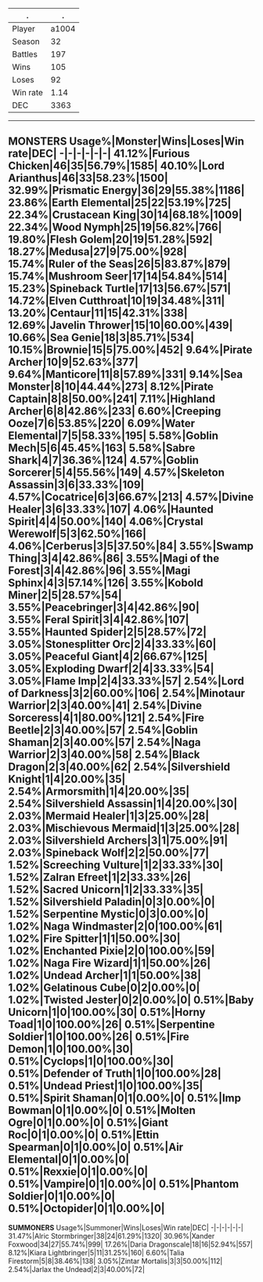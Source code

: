 .|.
-|-
Player|a1004
Season|32
Battles|197
Wins|105
Loses|92
Win rate|1.14
DEC|3363
---
**MONSTERS**
Usage%|Monster|Wins|Loses|Win rate|DEC|
-|-|-|-|-|-|
41.12%|Furious Chicken|46|35|56.79%|1585|
40.10%|Lord Arianthus|46|33|58.23%|1500|
32.99%|Prismatic Energy|36|29|55.38%|1186|
23.86%|Earth Elemental|25|22|53.19%|725|
22.34%|Crustacean King|30|14|68.18%|1009|
22.34%|Wood Nymph|25|19|56.82%|766|
19.80%|Flesh Golem|20|19|51.28%|592|
18.27%|Medusa|27|9|75.00%|928|
15.74%|Ruler of the Seas|26|5|83.87%|879|
15.74%|Mushroom Seer|17|14|54.84%|514|
15.23%|Spineback Turtle|17|13|56.67%|571|
14.72%|Elven Cutthroat|10|19|34.48%|311|
13.20%|Centaur|11|15|42.31%|338|
12.69%|Javelin Thrower|15|10|60.00%|439|
10.66%|Sea Genie|18|3|85.71%|534|
10.15%|Brownie|15|5|75.00%|452|
9.64%|Pirate Archer|10|9|52.63%|377|
9.64%|Manticore|11|8|57.89%|331|
9.14%|Sea Monster|8|10|44.44%|273|
8.12%|Pirate Captain|8|8|50.00%|241|
7.11%|Highland Archer|6|8|42.86%|233|
6.60%|Creeping Ooze|7|6|53.85%|220|
6.09%|Water Elemental|7|5|58.33%|195|
5.58%|Goblin Mech|5|6|45.45%|163|
5.58%|Sabre Shark|4|7|36.36%|124|
4.57%|Goblin Sorcerer|5|4|55.56%|149|
4.57%|Skeleton Assassin|3|6|33.33%|109|
4.57%|Cocatrice|6|3|66.67%|213|
4.57%|Divine Healer|3|6|33.33%|107|
4.06%|Haunted Spirit|4|4|50.00%|140|
4.06%|Crystal Werewolf|5|3|62.50%|166|
4.06%|Cerberus|3|5|37.50%|84|
3.55%|Swamp Thing|3|4|42.86%|86|
3.55%|Magi of the Forest|3|4|42.86%|96|
3.55%|Magi Sphinx|4|3|57.14%|126|
3.55%|Kobold Miner|2|5|28.57%|54|
3.55%|Peacebringer|3|4|42.86%|90|
3.55%|Feral Spirit|3|4|42.86%|107|
3.55%|Haunted Spider|2|5|28.57%|72|
3.05%|Stonesplitter Orc|2|4|33.33%|60|
3.05%|Peaceful Giant|4|2|66.67%|125|
3.05%|Exploding Dwarf|2|4|33.33%|54|
3.05%|Flame Imp|2|4|33.33%|57|
2.54%|Lord of Darkness|3|2|60.00%|106|
2.54%|Minotaur Warrior|2|3|40.00%|41|
2.54%|Divine Sorceress|4|1|80.00%|121|
2.54%|Fire Beetle|2|3|40.00%|57|
2.54%|Goblin Shaman|2|3|40.00%|57|
2.54%|Naga Warrior|2|3|40.00%|58|
2.54%|Black Dragon|2|3|40.00%|62|
2.54%|Silvershield Knight|1|4|20.00%|35|
2.54%|Armorsmith|1|4|20.00%|35|
2.54%|Silvershield Assassin|1|4|20.00%|30|
2.03%|Mermaid Healer|1|3|25.00%|28|
2.03%|Mischievous Mermaid|1|3|25.00%|28|
2.03%|Silvershield Archers|3|1|75.00%|91|
2.03%|Spineback Wolf|2|2|50.00%|77|
1.52%|Screeching Vulture|1|2|33.33%|30|
1.52%|Zalran Efreet|1|2|33.33%|26|
1.52%|Sacred Unicorn|1|2|33.33%|35|
1.52%|Silvershield Paladin|0|3|0.00%|0|
1.52%|Serpentine Mystic|0|3|0.00%|0|
1.02%|Naga Windmaster|2|0|100.00%|61|
1.02%|Fire Spitter|1|1|50.00%|30|
1.02%|Enchanted Pixie|2|0|100.00%|59|
1.02%|Naga Fire Wizard|1|1|50.00%|26|
1.02%|Undead Archer|1|1|50.00%|38|
1.02%|Gelatinous Cube|0|2|0.00%|0|
1.02%|Twisted Jester|0|2|0.00%|0|
0.51%|Baby Unicorn|1|0|100.00%|30|
0.51%|**Horny Toad**|1|0|**100.00%**|26|
0.51%|Serpentine Soldier|1|0|100.00%|26|
0.51%|Fire Demon|1|0|100.00%|30|
0.51%|Cyclops|1|0|100.00%|30|
0.51%|Defender of Truth|1|0|100.00%|28|
0.51%|Undead Priest|1|0|100.00%|35|
0.51%|Spirit Shaman|0|1|0.00%|0|
0.51%|Imp Bowman|0|1|0.00%|0|
0.51%|Molten Ogre|0|1|0.00%|0|
0.51%|Giant Roc|0|1|0.00%|0|
0.51%|Ettin Spearman|0|1|0.00%|0|
0.51%|Air Elemental|0|1|0.00%|0|
0.51%|Rexxie|0|1|0.00%|0|
0.51%|Vampire|0|1|0.00%|0|
0.51%|Phantom Soldier|0|1|0.00%|0|
0.51%|Octopider|0|1|0.00%|0|
---
**SUMMONERS**
Usage%|Summoner|Wins|Loses|Win rate|DEC|
-|-|-|-|-|-|
31.47%|Alric Stormbringer|38|24|61.29%|1320|
30.96%|Xander Foxwood|34|27|55.74%|999|
17.26%|Daria Dragonscale|18|16|52.94%|557|
8.12%|Kiara Lightbringer|5|11|31.25%|160|
6.60%|Talia Firestorm|5|8|38.46%|138|
3.05%|Zintar Mortalis|3|3|50.00%|112|
2.54%|Jarlax the Undead|2|3|40.00%|72|
